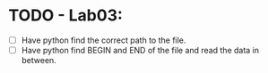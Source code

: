 TODO - Lab03:
===========

* [ ] Have python find the correct path to the file. 
* [ ] Have python find BEGIN and END of the file and read the data in between.